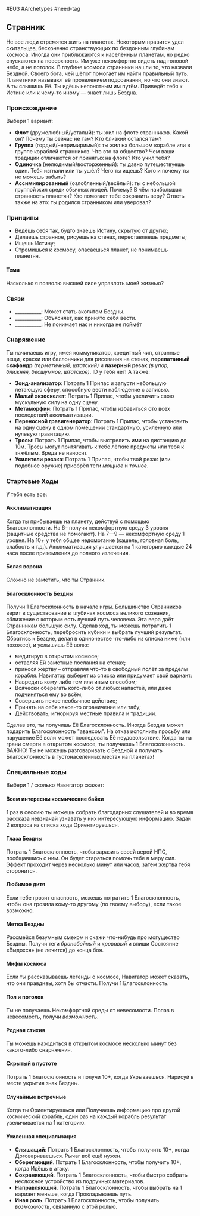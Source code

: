 #EU3 #Archetypes #need-tag

## Странник
Не все люди стремятся жить на планетах. Некоторым нравится удел скитальцев, бесконечно странствующих по бездонным глубинам космоса. Иногда они приближаются к населённым планетам, но редко спускаются на поверхность. Им уже некомфортно видеть над головой небо, а не потолок. 
В глубине космоса странники нашли то, что назвали Бездной. Своего бога, чей шёпот помогает им найти правильный путь. Планетники называют её проявлением подсознания, но что они знают. А ты слышишь Её. Ты идёшь непонятным им путём. Приведёт тебя к Истине или к чему-то иному — знает лишь Бездна.

### Происхождение
Выбери 1 вариант:
- **Флот** (дружелюбный/усталый): ты жил на флоте странников. Какой он? Почему ты сейчас не там? Кто близкий остался там? 
- **Группа** (гордый/непримиримый): ты жил на большом корабле или в группе кораблей странников. Что это за общество? Чем ваши традиции отличаются от принятых на флоте? Кто учил тебя? 
- **Одиночка** (нелюдимый/восторженный): ты давно путешествуешь один. Тебя изгнали или ты ушёл? Чего ты ищешь? Кого и почему ты не можешь забыть? 
- **Ассимилированный** (озлобленный/весёлый): ты с небольшой группой жил среди обычных людей. Почему? В чём наибольшая странность планетян? Кто помогает тебе сохранить веру? Ответь также на это: ты родился странником или уверовал? 

### Принципы
- Ведёшь себя так, будто знаешь Истину, скрытую от других; 
- Делаешь странное, рисуешь на стенах, переставляешь предметы; 
- Ищешь Истину; 
- Стремишься к космосу, опасаешься планет, не понимаешь планетян. 
#### Тема
Насколько я позволю высшей силе управлять моей жизнью?

### Связи
- \_\_\_\_\_\_\_\_\_\_\_: Может стать аколитом Бездны.
- \_\_\_\_\_\_\_\_\_\_\_: Объясняет, как принято себя вести.
- \_\_\_\_\_\_\_\_\_\_\_: Не понимает нас и никогда не поймёт

### Снаряжение
Ты начинаешь игру, имея коммуникатор, кредитный чип, странные вещи, краски или баллончики для рисования на стенах, **перелатанный скафандр** *(герметичный, штатский)* и **лазерный резак** *(в упор, ближняя, бесшумное, штатское)*. ID у тебя нет! А также: 
- **Зонд-анализатор**: Потрать 1 Припас и запусти небольшую летающую сферу, способную вести наблюдение с записью. 
- **Малый экзоскелет**: Потрать 1 Припас, чтобы увеличить свою мускульную силу на одну сцену. 
- **Метаморфин**: Потрать 1 Припас, чтобы избавиться ото всех последствий акклиматизации. 
- **Переносной гравигенератор**: Потрать 1 Припас, чтобы установить на одну сцену в одном помещении стандартную, усиленную или нулевую гравитацию. 
- **Тросы**: Потрать 1 Припас, чтобы выстрелить ими на дистанцию до 10м. Тросы могут притягивать к тебе лёгкие предметы или тебя к тяжёлым. Вреда не наносят. 
- **Усилители резака**: Потрать 1 Припас, чтобы твой резак (или подобное оружие) приобрёл теги *мощное* и *точное*.

### Стартовые Ходы
У тебя есть все:
#### Акклиматизация
Когда ты прибываешь на планету, действуй с помощью Благосклонности. На 6– получи некомфортную среду 3 уровня (защитные средства не помогают). На 7—9 — некомфортную среду 1 уровня. На 10+ у тебя общее недомогание (кашель, головная боль, слабость и т.д.). Акклиматизация улучшается на 1 категорию каждые 24 часа после приземления до полного излечения. 

#### Белая ворона
Сложно не заметить, что ты Странник. 

#### Благосклонность Бездны
Получи 1 Благосклонность в начале игры. 
Большинство Странников верит в существование в глубинах космоса великого сознания, сближение с которым есть лучший путь человека. Эта вера даёт Странникам большую силу. Сделав ход, ты можешь потратить 1 Благосклонность, перебросить кубики и выбрать лучший результат. 
Обратись к Бездне, делая в одиночестве что-либо из списка ниже (или похожее), и услышишь Её волю: 
- медитируя в открытом космосе; 
- оставляя Ей заметные послания на стенах; 
- принося жертву – отправляя что-то в свободный полёт за пределы корабля. 
Навигатор выберет из списка или придумает свой вариант: 
- Навредить кому-либо тем или иным способом; 
- Всячески оберегать кого-либо от любых напастей, или даже подчиняться ему во всём; 
- Совершить некое необычное действие; 
- Принять на себя какое-то ограничение или табу; 
- Действовать, игнорируя местные правила и традиции. 

Сделав это, ты получишь Её Благосклонность. Иногда Бездна может подарить Благосклонность "авансом". 
На отказ исполнить просьбу или нарушение Её воли может последовать Её неудовольствие. 
Когда ты на грани смерти в открытом космосе, ты получаешь 1 Благосклонность. 
ВАЖНО! Ты не можешь разговаривать с Бездной и получать Благосклонность в густонаселённых местах на планетах! 

### Специальные ходы
Выбери 1 / сколько Навигатор скажет: 
#### Всем интересны космические байки
1 раз в сессию ты можешь собрать благодарных слушателей и во время рассказа невзначай узнавать у них интересующую информацию. Задай 2 вопроса из списка хода Ориентируешься. 

#### Глаза Бездны
Потрать 1 Благосклонность, чтобы заразить своей верой НПС, пообщавшись с ним. Он будет стараться помочь тебе в меру сил. Эффект проходит через несколько минут или часов, затем жертва тебя сторонится. 

#### Любимое дитя
Если тебе грозит опасность, можешь потратить 1 Благосклонность, чтобы она грозила кому-то другому (по твоему выбору), если такое возможно. 

#### Метка Бездны
Рассмейся безумным смехом и скажи что-нибудь про могущество Бездны. Получи теги *бронебойный* и *кровавый* и впиши Состояние «Выдохся» (не лечится) до конца боя. 

#### Мифы космоса
Если ты рассказываешь легенды о космосе, Навигатор может сказать, что они правдивы, хотя бы отчасти. Получи 1 Благосклонность. 

#### Пол и потолок
Ты не получаешь Некомфортной среды от невесомости. Попав в невесомость, получи *возможность*. 

#### Родная стихия
Ты можешь находиться в открытом космосе несколько минут без какого-либо снаряжения. 

#### Скрытый в пустоте
Потрать 1 Благосклонность и получи 10+, когда Укрываешься. Нарисуй в месте укрытия знак Бездны. 

#### Случайные встречные
Когда ты Ориентируешься или Получаешь информацию про другой космический корабль, один раз на каждый корабль результат увеличивается на 1 категорию. 

#### Усиленная специализация
- **Слышащий**: Потрать 1 Благосклонность, чтобы получить 10+, когда Договариваешься. Рычаг всё ещё нужен. 
- **Оберегающий**. Потрать 1 Благосклонность, чтобы получить 10+, когда Идёшь в атаку. 
- **Сохраняющий**. Потрать 1 Благосклонность, чтобы быстро собрать несложное устройство из подручных материалов. 
- **Направляющий**. Потрать 1 Благосклонность, чтобы выбрать на 1 вариант меньше, когда Прокладываешь путь. 
- **Иная роль**. Потрать 1 Благосклонность, чтобы получить *возможность*, связанную с этой ролью. 